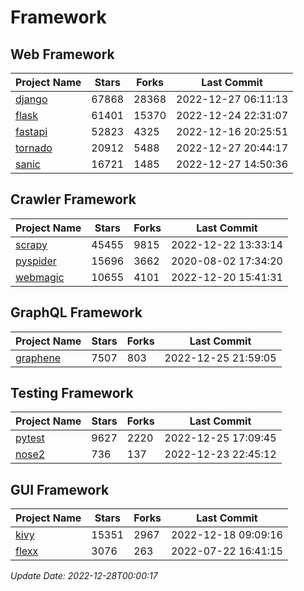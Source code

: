 # Framework

## Web Framework
| Project Name | Stars | Forks | Last Commit |
| ------------ | ----- | ----- | ----------- |
| [django](https://github.com/django/django) | 67868 | 28368 | 2022-12-27 06:11:13 |
| [flask](https://github.com/pallets/flask) | 61401 | 15370 | 2022-12-24 22:31:07 |
| [fastapi](https://github.com/tiangolo/fastapi) | 52823 | 4325 | 2022-12-16 20:25:51 |
| [tornado](https://github.com/tornadoweb/tornado) | 20912 | 5488 | 2022-12-27 20:44:17 |
| [sanic](https://github.com/sanic-org/sanic) | 16721 | 1485 | 2022-12-27 14:50:36 |

## Crawler Framework
| Project Name | Stars | Forks | Last Commit |
| ------------ | ----- | ----- | ----------- |
| [scrapy](https://github.com/scrapy/scrapy) | 45455 | 9815 | 2022-12-22 13:33:14 |
| [pyspider](https://github.com/binux/pyspider) | 15696 | 3662 | 2020-08-02 17:34:20 |
| [webmagic](https://github.com/code4craft/webmagic) | 10655 | 4101 | 2022-12-20 15:41:31 |

## GraphQL Framework
| Project Name | Stars | Forks | Last Commit |
| ------------ | ----- | ----- | ----------- |
| [graphene](https://github.com/graphql-python/graphene) | 7507 | 803 | 2022-12-25 21:59:05 |

## Testing Framework
| Project Name | Stars | Forks | Last Commit |
| ------------ | ----- | ----- | ----------- |
| [pytest](https://github.com/pytest-dev/pytest) | 9627 | 2220 | 2022-12-25 17:09:45 |
| [nose2](https://github.com/nose-devs/nose2) | 736 | 137 | 2022-12-23 22:45:12 |

## GUI Framework
| Project Name | Stars | Forks | Last Commit |
| ------------ | ----- | ----- | ----------- |
| [kivy](https://github.com/kivy/kivy) | 15351 | 2967 | 2022-12-18 09:09:16 |
| [flexx](https://github.com/flexxui/flexx) | 3076 | 263 | 2022-07-22 16:41:15 |

*Update Date: 2022-12-28T00:00:17*